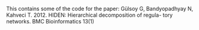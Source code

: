 This contains some of the code for the paper: Gülsoy G, Bandyopadhyay N, Kahveci T. 2012. HIDEN: Hierarchical decomposition of regula-
tory networks. BMC Bioinformatics 13(1)
